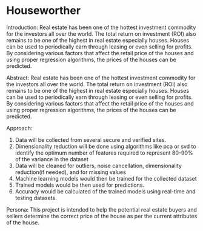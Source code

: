 # Houseworther



Introduction:
Real estate has been one of the hottest investment commodity for the investors all over the world. The total return on investment (ROI) also remains to be one of the highest in real estate especially houses. Houses can be used to periodically earn through leasing or even selling for profits. By considering various factors that affect the retail price of the houses and using proper regression algorithms, the prices of the houses can be predicted.     

Abstract:
Real estate has been one of the hottest investment commodity for the investors all over the world. The total return on investment (ROI) also remains to be one of the highest in real estate especially houses. Houses can be used to periodically earn through leasing or even selling for profits. By considering various factors that affect the retail price of the houses and using proper regression algorithms, the prices of the houses can be predicted.


Approach:
1) Data will be collected from several secure and verified sites.
2) Dimensionality reduction will be done using algorithms like pca or svd to identify the optimum number of features required to represent 80-90% of the variance in the dataset
3) Data will be cleaned for outliers, noise cancellation, dimensionality reduction(if needed), and for missing values 
4) Machine learning models would then be trained for the collected dataset
5) Trained models would be then used for predictions.
6) Accuracy would be calculated of the trained models using real-time and testing datasets.

Persona:
This project is intended to help the potential real estate buyers and sellers determine the correct price of the house as per the current attributes of the house.







